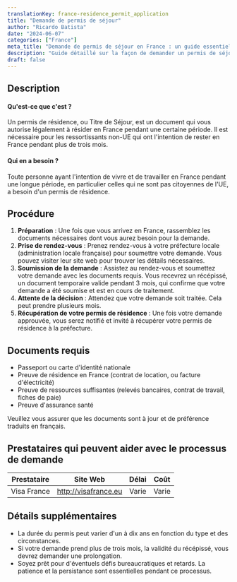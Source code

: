 ```yaml
---
translationKey: france-residence_permit_application
title: "Demande de permis de séjour"
author: "Ricardo Batista"
date: "2024-06-07"
categories: ["France"]
meta_title: "Demande de permis de séjour en France : un guide essentiel"
description: "Guide détaillé sur la façon de demander un permis de séjour en France, couvrant toutes les étapes nécessaires et la documentation requise."
draft: false
---
```


## Description
#### Qu'est-ce que c'est ?
Un permis de résidence, ou Titre de Séjour, est un document qui vous autorise légalement à résider en France pendant une certaine période. Il est nécessaire pour les ressortissants non-UE qui ont l'intention de rester en France pendant plus de trois mois.

#### Qui en a besoin ?
Toute personne ayant l'intention de vivre et de travailler en France pendant une longue période, en particulier celles qui ne sont pas citoyennes de l'UE, a besoin d'un permis de résidence.

## Procédure

1. **Préparation** : Une fois que vous arrivez en France, rassemblez les documents nécessaires dont vous aurez besoin pour la demande.
2. **Prise de rendez-vous** : Prenez rendez-vous à votre préfecture locale (administration locale française) pour soumettre votre demande. Vous pouvez visiter leur site web pour trouver les détails nécessaires.
3. **Soumission de la demande** : Assistez au rendez-vous et soumettez votre demande avec les documents requis. Vous recevrez un récépissé, un document temporaire valide pendant 3 mois, qui confirme que votre demande a été soumise et est en cours de traitement.
4. **Attente de la décision** : Attendez que votre demande soit traitée. Cela peut prendre plusieurs mois.
5. **Récupération de votre permis de résidence** : Une fois votre demande approuvée, vous serez notifié et invité à récupérer votre permis de résidence à la préfecture.

## Documents requis

- Passeport ou carte d'identité nationale
- Preuve de résidence en France (contrat de location, ou facture d'électricité)
- Preuve de ressources suffisantes (relevés bancaires, contrat de travail, fiches de paie)
- Preuve d'assurance santé

Veuillez vous assurer que les documents sont à jour et de préférence traduits en français.

## Prestataires qui peuvent aider avec le processus de demande

| Prestataire     |         Site Web               |        Délai      |         Coût      |
| --------------- | ----------------------- |  :-------------: |  :-------------: |
| Visa France     | http://visafrance.eu  |       Varie          |     Varie          |

## Détails supplémentaires

- La durée du permis peut varier d'un à dix ans en fonction du type et des circonstances.
- Si votre demande prend plus de trois mois, la validité du récépissé, vous devrez demander une prolongation.
- Soyez prêt pour d'éventuels défis bureaucratiques et retards. La patience et la persistance sont essentielles pendant ce processus.
